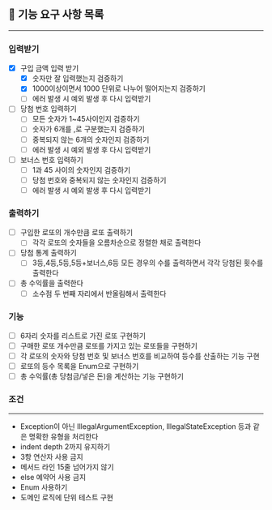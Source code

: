 ## 🚀 기능 요구 사항 목록

<hr>

### 입력받기

- [x] 구입 금액 입력 받기
    - [x] 숫자만 잘 입력했는지 검증하기
    - [x] 1000이상이면서 1000 단위로 나누어 떨어지는지 검증하기
    - [ ] 에러 발생 시 예외 발생 후 다시 입력받기
- [ ] 당첨 번호 입력하기
    - [ ] 모든 숫자가 1~45사이인지 검증하기
    - [ ] 숫자가 6개를 ,로 구분했는지 검증하기
    - [ ] 중복되지 않는 6개의 숫자인지 검증하기
    - [ ] 에러 발생 시 예외 발생 후 다시 입력받기
- [ ] 보너스 번호 입력하기
    - [ ] 1과 45 사이의 숫자인지 검증하기
    - [ ] 당첨 번호와 중복되지 않는 숫자인지 검증하기
    - [ ] 에러 발생 시 예외 발생 후 다시 입력받기

### 출력하기

- [ ] 구입한 로또의 개수만큼 로또 출력하기
    - [ ] 각각 로또의 숫자들을 오름차순으로 정렬한 채로 출력한다
- [ ] 당첨 통계 출력하기
    - [ ] 3등,4등,5등,5등+보너스,6등 모든 경우의 수를 출력하면서 각각 당첨된 횟수를 출력한다
- [ ] 총 수익률을 출력한다
    - [ ] 소수점 두 번째 자리에서 반올림해서 출력한다

### 기능

- [ ] 6자리 숫자를 리스트로 가진 로또 구현하기
- [ ] 구매한 로또 개수만큼 로또를 가지고 있는 로또들을 구현하기
- [ ] 각 로또의 숫자와 당첨 번호 및 보너스 번호를 비교하여 등수를 산출하는 기능 구현
- [ ] 로또의 등수 목록을 Enum으로 구현하기
- [ ] 총 수익률(총 당첨금/넣은 돈)을 계산하는 기능 구현하기

### 조건

<hr>

- Exception이 아닌 IllegalArgumentException, IllegalStateException
  등과 같은 명확한 유형을 처리한다
- indent depth 2까지 유지하기
- 3항 연산자 사용 금지
- 메서드 라인 15줄 넘어가지 않기
- else 예약어 사용 금지
- Enum 사용하기
- 도메인 로직에 단위 테스트 구현
